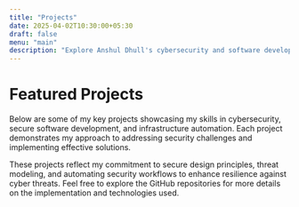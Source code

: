 ```yaml
---
title: "Projects"
date: 2025-04-02T10:30:00+05:30
draft: false
menu: "main"
description: "Explore Anshul Dhull's cybersecurity and software development projects"
---
```


# Featured Projects

Below are some of my key projects showcasing my skills in cybersecurity, secure software development, and infrastructure automation. Each project demonstrates my approach to addressing security challenges and implementing effective solutions.

These projects reflect my commitment to secure design principles, threat modeling, and automating security workflows to enhance resilience against cyber threats. Feel free to explore the GitHub repositories for more details on the implementation and technologies used. 